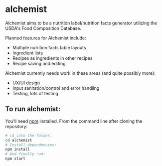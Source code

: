# alchemist

Alchemist aims to be a nutrition label/nutrition facts generator utilizing the USDA's Food Composition Database.

Planned features for Alchemist include:
* Multiple nutrition facts table layouts
* Ingredient lists
* Recipes as ingredients in other recipes
* Recipe saving and editing

Alchemist currently needs work in these areas (and quite possibly more):
* UX/UI design
* Input sanitation/control and error handling 
* Testing, lots of testing

## To run alchemist:
You'll need [npm](https://npmjs.com) installed. From the command line after cloning the repository:

```bash
# cd into the folder:
cd alchemist
# Install dependencies:
npm install
# And finally run:
npm start
```
